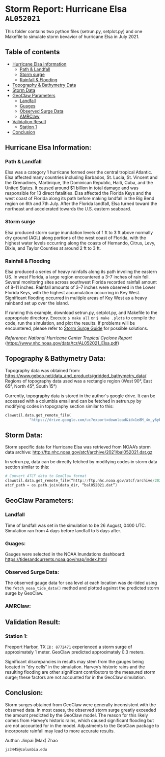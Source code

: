 # Storm Report: Hurricane Elsa `AL052021`
This folder contains two python files (setrun.py, setplot.py) and one Makefile to simulate storm bevavior of hurricane Elsa in July 2021.

## Table of contents
- [Hurricane Elsa Information](##Hurricane-Elsa-Information)
  * [Path & Landfall](###Path-&-Landfall)
  * [Storm surge](###Storm-surge)
  * [Rainfall & Flooding](###Rainfall-&-Flooding)
- [Topography & Bathymetry Data](##Topography-&-Bathymetry-Data)
- [Storm Data](##Storm-Data)
- [GeoClaw Parameters](##GeoClaw-Parameters)
  * [Landfall](###Landfall)
  * [Guages](###Guages)
  * [Observed Surge Data](###Observed-Surge-Data)
  * [AMRClaw](###AMRClaw)
- [Validation Result](##Validation-Result)
  * [Station 1](###Station-1)
- [Conclusion](##Conclusion)

## Hurricane Elsa Information:
### Path & Landfall
Elsa was a category 1 hurricane formed over the central tropical Atlantic. Elsa affected many countries including Barbados, St. Lucia, St. Vincent and the Grenadines, Martinique, the Dominican Republic, Haiti, Cuba, and the United States. It caused around $1 billion in total damage and was responsible for 13 direct fatalities. Elsa affected the Florida Keys and the west coast of Florida along its path before making landfall in the Big Bend region on 6th and 7th July. After the Florida landfall, Elsa turned toward the northeast and accelerated towards the U.S. eastern seaboard. 
### Storm surge
Elsa produced storm surge inundation levels of 1 ft to 3 ft above normally dry ground (AGL) along portions of the west coast of Florida, with the highest water levels occurring along the coasts of Hernando, Citrus, Levy, Dixie, and Taylor Counties at around 2 ft to 3 ft. 
### Rainfall & Flooding
Elsa produced a series of heavy rainfalls along its path involing the eastern US. In west Florida, a large region encountered a 3–7 inches of rain fell. Several monitoring sites across southwest Florida recorded rainfall amount of 8–11 inches. Rainfall amounts of 3–7 inches were observed in the Lower Florida Keys, with the highest accumulation occurring in Key West. Significant flooding occurred in multiple areas of Key West as a heavy rainband set up over the island.

If running this example, download setrun.py, setplot.py, and Makefile to the appropriate directory. Execute `$ make all` or `$ make .plots` to compile the code, run the simulation, and plot the results. If problems will be encountered, please refer to <a href="http://www.clawpack.org/quick_surge.html?highlight=storm%20surge" target="_blank">Storm Surge Guide</a> for possible solutions. 

*Reference: National Hurricane Center Tropical Cyclone Report*
(https://www.nhc.noaa.gov/data/tcr/AL052021_Elsa.pdf)

## Topography & Bathymetry Data:
Topography data was obtained from:
https://www.gebco.net/data_and_products/gridded_bathymetry_data/
Regions of topography data used was a rectangle region (West 90°, East 65°, North 45°, South 15°)

Currently, topography data is stored in the author's google drive. It can be accessed with a columbia email and can be fetched in setrun.py by modifying codes in topography section similar to this:
```python
clawutil.data.get_remote_file(
           "https://drive.google.com/uc?export=download&id=1e8M_4m_y6yFJk9nOhwkPv9IJj8FotmQK")
```

## Storm Data:
Storm specific data for Hurricane Elsa was retrieved from NOAA’s storm data archive:
http://ftp.nhc.noaa.gov/atcf/archive/2021/bal052021.dat.gz

In setrun.py, data can be directly fetched by modifying codes in storm data section similar to this:
```python
# Convert ATCF data to GeoClaw format
clawutil.data.get_remote_file(“http://ftp.nhc.noaa.gov/atcf/archive/2021/bal052021.dat.gz”)
atcf_path = os.path.join(data_dir, “bal052021.dat”)
```

## GeoClaw Parameters:
### Landfall
Time of landfall was set in the simulation to be 26 August, 0400 UTC. Simulation ran from 4 days before landfall to 5 days after.
### Guages:
Gauges were selected in the NOAA Inundations dashboard:
https://tidesandcurrents.noaa.gov/map/index.html
### Observed Surge Data:
The observed gauge data for sea level at each location was de-tided using the `fetch_noaa_tide_data()` method and plotted against the predicted storm surge by GeoClaw.
### AMRClaw:


## Validation Result:
### Station 1: 
Freeport Harbor, TX `ID: 8772471` experienced a storm surge of approximately 1 meter. GeoClaw predicted approximately 0.3 meters. 

Significant discrepancies in results may stem from the gauges being located in “dry cells” in the simulation. Harvey’s historic rains and the resulting flooding are other significant contributors to the measured storm surge; these factors are not accounted for in the GeoClaw simulation.

## Conclusion:
Storm surges obtained from GeoClaw were generally inconsistent with the observed data. In most cases, the observed storm surge greatly exceeded the amount predicted by the GeoClaw model. The reason for this likely comes from Harvey’s historic rains, which caused significant flooding but are not accounted for in the model. Adjustments to the GeoClaw package to incorporate rainfall may lead to more accurate results.


Author: Jinpai (Max) Zhao
```
jz3445@columbia.edu
```
